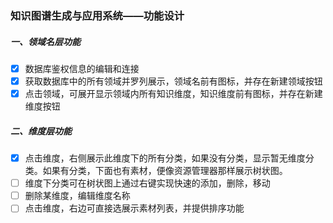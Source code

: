 ### 知识图谱生成与应用系统——功能设计

##### 一、领域名层功能

- [x] 数据库鉴权信息的编辑和连接
- [x] 获取数据库中的所有领域并罗列展示，领域名前有图标，并存在新建领域按钮
- [x] 点击领域，可展开显示领域内所有知识维度，知识维度前有图标，并存在新建维度按钮

##### 二、维度层功能

- [x] 点击维度，右侧展示此维度下的所有分类，如果没有分类，显示暂无维度分类。如果有分类，下面也有素材，便像资源管理器那样展示树状图。
- [ ] 维度下分类可在树状图上通过右键实现快速的添加，删除，移动
- [ ] 删除某维度，编辑维度名称
- [ ] 点击维度，右边可直接选展示素材列表，并提供排序功能